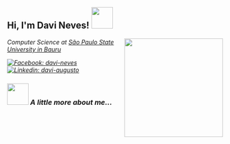 <h2> Hi, I'm Davi Neves! <img src="https://media.giphy.com/media/3o7WIGxb4UDlYxZa1O/giphy.gif" width="50"></h2>
<img align='right' src="https://media.giphy.com/media/U3rYyVWOhXp64Yxr3r/giphy.gif" width="230">
<p><em>Computer Science at <a href="https://www.fc.unesp.br/#!/">São Paulo State University in Bauru</a></br>

[![Facebook: davi-neves](https://img.shields.io/badge/davi_neves-%231877F2.svg?&style=for-the-badge&logo=facebook&logoColor=white)](https://www.facebook.com/davi.augustonevesleite)
[![Linkedin: davi-augusto](https://img.shields.io/badge/davi_augusto-%230077B5.svg?&style=for-the-badge&logo=linkedin&logoColor=white)](https://www.linkedin.com/in/davi-augusto-ab9413143/)
</p>

### <img src="https://media.giphy.com/media/KE5Wi6aSESsjVpO6vg/giphy.gif" width="50"> A little more about me...
<!--
**davimedio01/davimedio01** is a ✨ _special_ ✨ repository because its `README.md` (this file) appears on your GitHub profile.

Here are some ideas to get you started:

- 🔭 I’m currently working on ...
- 🌱 I’m currently learning ...
- 👯 I’m looking to collaborate on ...
- 🤔 I’m looking for help with ...
- 💬 Ask me about ...
- 📫 How to reach me: ...
- 😄 Pronouns: ...
- ⚡ Fun fact: ...
-->
